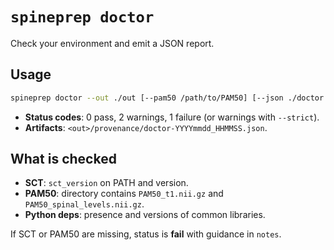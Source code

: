 # `spineprep doctor`

Check your environment and emit a JSON report.

## Usage
```bash
spineprep doctor --out ./out [--pam50 /path/to/PAM50] [--json ./doctor.json] [--strict]
```

* **Status codes**: 0 pass, 2 warnings, 1 failure (or warnings with `--strict`).
* **Artifacts**: `<out>/provenance/doctor-YYYYmmdd_HHMMSS.json`.

## What is checked

* **SCT**: `sct_version` on PATH and version.
* **PAM50**: directory contains `PAM50_t1.nii.gz` and `PAM50_spinal_levels.nii.gz`.
* **Python deps**: presence and versions of common libraries.

If SCT or PAM50 are missing, status is **fail** with guidance in `notes`.
